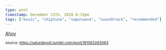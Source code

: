 ```yaml
---
type: post
timestamp: December 12th, 2018 6:33pm
tags: ["music", "chiptune", "vaporwave", "soundtrack", "recommended"]
---
```

<a href=" https://href.li/?https://xahoy.bandcamp.com/">
                        Ahoy                    </a>
                
                
                
                                
<small>source: https://saturdayxiii.tumblr.com/post/181063263064</small>
